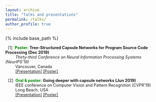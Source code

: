 ```yaml
---
layout: archive
title: "Talks and presentations"
permalink: /talks/
author_profile: true
---
```


{% include base_path %}

<span style="font-size:0.9em;padding-left: 8px;text-align: justify"> [1]<span style="color:white">a</span><b><span style="color:green">Poster: </span>Tree-Structured Capsule Networks for Program Source Code Processing (Dec 2019)</b><br />
 &nbsp; &nbsp; &thinsp; &thinsp; &thinsp; <i>Thirty-third Conference on Neural Information Processing Systems (NeurIPS'19)</i> <br/>
 &nbsp; &nbsp; &thinsp; &thinsp; &thinsp; Vancouver, Canada <br/>
 &nbsp; &nbsp; &thinsp; &thinsp; &thinsp; <a href="https://vinojjayasundara.github.io/files/NeurIPS19_ppt.pdf">[Presentation]</a> <a href="https://vinojjayasundara.github.io/files/NeurIPS19_Poster.pdf">[Poster]</a> </span>

<span style="font-size:0.9em;padding-left: 8px;text-align: justify"> [2]<span style="color:white">a</span><b><span style="color:green">Oral & poster: </span>Going deeper with capsule networks (Jun 2019)</b><br />
 &nbsp; &nbsp; &thinsp; &thinsp; &thinsp; IEEE conference on Computer Vision and Pattern Recognition (CVPR'19) <br/>
 &nbsp; &nbsp; &thinsp; &thinsp; &thinsp; Long Beach, USA <br/>
 &nbsp; &nbsp; &thinsp; &thinsp; &thinsp; <a href="https://vinojjayasundara.github.io/files/CVPR19_ppt.pptx">[Presentation]</a> <a href="https://vinojjayasundara.github.io/files/CVPR19_Poster.pdf">[Poster]</a> </span>
